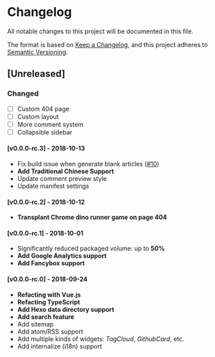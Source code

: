 # Changelog
All notable changes to this project will be documented in this file.

The format is based on [Keep a Changelog](https://keepachangelog.com/en/1.0.0/),
and this project adheres to [Semantic Versioning](https://semver.org/spec/v2.0.0.html).

## [Unreleased]
### Changed

- [ ] Custom 404 page
- [ ] Custom layout
- [ ] More comment system
- [ ] Collapsible sidebar

#### [v0.0.0-rc.3] - 2018-10-13

- Fix build issue when generate blank articles ([#10](https://github.com/Mitscherlich/mitscherlich.me/issues/10#issuecomment-429293447))
- **Add Traditional Chinese Support**
- Update comment preview style
- Update manifest settings

#### [v0.0.0-rc.2] - 2018-10-12

- **Transplant Chrome dino runner game on page 404**

#### [v0.0.0-rc.1] - 2018-10-01

- Significantly reduced packaged volume: up to **50%**
- **Add Google Analytics support**
- **Add Fancybox support**

#### [v0.0.0-rc.0] - 2018-09-24

- **Refacting with Vue.js**
- **Refacting TypeScript**
- **Add Hexo data directory support**
- **Add search feature**
- Add sitemap
- Add atom/RSS support
- Add multiple kinds of widgets: *TagCloud*, *GithubCard*, etc.
- Add internalize (i18n) support

